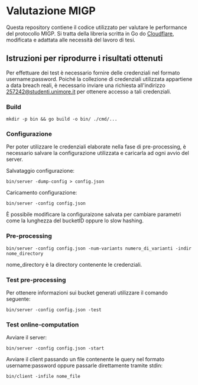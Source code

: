 # Valutazione MIGP
Questa repository contiene il codice utilizzato per valutare le performance del protocollo MIGP. Si tratta della libreria scritta in Go do [Cloudflare](https://github.com/cloudflare/migp-go), modificata e adattata alle necessità del lavoro di tesi.

## Istruzioni per riprodurre i risultati ottenuti
Per effettuare dei test è necessario fornire delle credenziali nel formato username:password. Poiché la collezione di credenziali utilizzata appartiene a data breach reali, è necessario inviare una richiesta all'indirizzo 257242@studenti.unimore.it per ottenere accesso a tali credenziali.
### Build

	mkdir -p bin && go build -o bin/ ./cmd/...

### Configurazione

Per poter utilizzare le credenziali elaborate nella fase di pre-processing, è necessario salvare la configurazione utilizzata e caricarla ad ogni avvio del server. 

Salvataggio configurazione:

    bin/server -dump-config > config.json

Caricamento configurazione:

    bin/server -config config.json

È possibile modificare la configuraizone salvata per cambiare parametri come la lunghezza del bucketID oppure lo slow hashing.

### Pre-processing
    bin/server -config config.json -num-variants numero_di_varianti -indir nome_directory
nome_directory è la directory contenente le credenziali.
### Test pre-processing
Per ottenere informazioni sui bucket generati utilizzare il comando seguente:

    bin/server -config config.json -test

### Test online-computation
Avviare il server:
    
    bin/server -config config.json -start

Avviare il client passando un file contenente le query nel formato username:password oppure passarle direttamente tramite stdin:

    bin/client -infile nome_file